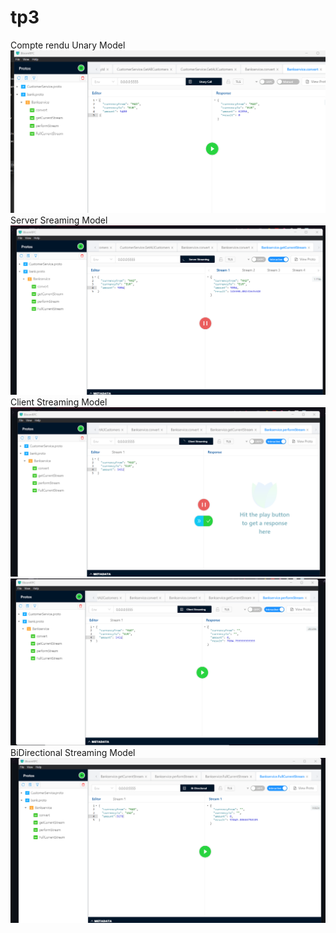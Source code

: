 # tp3
Compte rendu
Unary Model
![tp3pic.png](images%2Ftp3pic.png)
Server Sreaming Model
![tp3pic2.png](images%2Ftp3pic2.png)
Client Streaming Model
![tp3pic3.png](images%2Ftp3pic3.png)
![tp3pic4.png](images%2Ftp3pic4.png)
BiDirectional Streaming Model
![tp3pic5.png](images%2Ftp3pic5.png)
